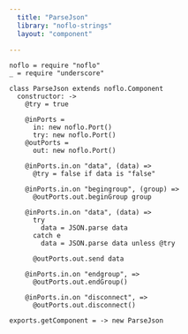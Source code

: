 ```yaml
---
  title: "ParseJson"
  library: "noflo-strings"
  layout: "component"

---
```


    noflo = require "noflo"
    _ = require "underscore"
    
    class ParseJson extends noflo.Component
      constructor: ->
        @try = true
    
        @inPorts =
          in: new noflo.Port()
          try: new noflo.Port()
        @outPorts =
          out: new noflo.Port()
    
        @inPorts.in.on "data", (data) =>
          @try = false if data is "false"
    
        @inPorts.in.on "begingroup", (group) =>
          @outPorts.out.beginGroup group
    
        @inPorts.in.on "data", (data) =>
          try
            data = JSON.parse data
          catch e
            data = JSON.parse data unless @try
    
          @outPorts.out.send data
    
        @inPorts.in.on "endgroup", =>
          @outPorts.out.endGroup()
    
        @inPorts.in.on "disconnect", =>
          @outPorts.out.disconnect()
    
    exports.getComponent = -> new ParseJson
    
